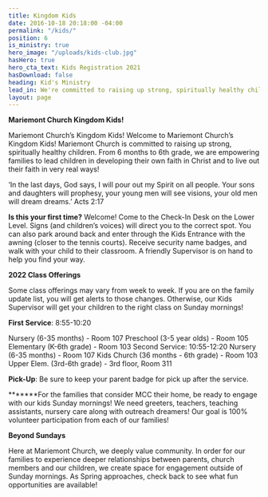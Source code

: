 ```yaml
---
title: Kingdom Kids
date: 2016-10-18 20:18:00 -04:00
permalink: "/kids/"
position: 6
is_ministry: true
hero_image: "/uploads/kids-club.jpg"
hasHero: true
hero_cta_text: Kids Registration 2021
hasDownload: false
heading: Kid's Ministry
lead_in: We're committed to raising up strong, spiritually healthy children.
layout: page
---
```


**Mariemont Church Kingdom Kids!**

Mariemont Church’s Kingdom Kids!
Welcome to Mariemont Church’s Kingdom Kids! Mariemont Church is committed to raising up strong, spiritually healthy children. From 6 months to 6th grade, we are empowering families to lead children in developing their own faith in Christ and to live out their faith in very real ways!

‘In the last days, God says, I will pour out my Spirit on all people. Your sons and daughters will prophesy, your young men will see visions, your old men will dream dreams.’ Acts 2:17

**Is this your first time?** Welcome! Come to the Check-In Desk on the Lower Level. Signs (and children’s voices) will direct you to the correct spot. You can also park around back and enter through the Kids Entrance with the awning (closer to the tennis courts). Receive security name badges, and walk with your child to their classroom. A friendly Supervisor is on hand to help you find your way.

**2022 Class Offerings**

Some class offerings may vary from week to week.  If you are on the family update list, you will get alerts to those changes.  Otherwise, our Kids Supervisor will get your children to the right class on Sunday mornings!

**First Service**: 8:55-10:20

Nursery (6-35 months) - Room 107 
Preschool (3-5 year olds) - Room 105 
Elementary (K-6th grade) - Room 103
Second Service: 10:55-12:20 
Nursery (6-35 months) - Room 107 
Kids Church (36 months - 6th grade) - Room 103 
Upper Elem. (3rd-6th grade) - 3rd floor, Room 311

**Pick-Up**:  Be sure to keep your parent badge for pick up after the service.

*******For the families that consider MCC their home, be ready to engage with our kids Sunday mornings! We need greeters, teachers, teaching assistants, nursery care along with outreach dreamers!  Our goal is 100% volunteer participation from each of our families!

**Beyond Sundays**

Here at Mariemont Church, we deeply value community.  In order for our families to experience deeper relationships between parents, church members and our children, we create space for engagement outside of Sunday mornings.  As Spring approaches, check back to see what fun opportunities are available! 
